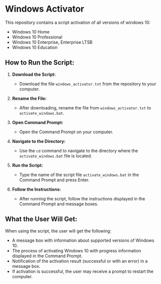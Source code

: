 # Windows Activator

This repository contains a script activation of all versions of windows 10:
- Windows 10 Home
- Windows 10 Professional
- Windows 10 Enterprise, Enterprise LTSB
- Windows 10 Education

## How to Run the Script:

1. **Download the Script:**
   - Download the file `windows_activator.txt` from the repository to your computer.

2. **Rename the File:**
   - After downloading, rename the file from `windows_activator.txt` to `activate_windows.bat`.

3. **Open Command Prompt:**
   - Open the Command Prompt on your computer.

4. **Navigate to the Directory:**
   - Use the `cd` command to navigate to the directory where the `activate_windows.bat` file is located.

5. **Run the Script:**
   - Type the name of the script file `activate_windows.bat` in the Command Prompt and press Enter.

6. **Follow the Instructions:**
   - After running the script, follow the instructions displayed in the Command Prompt and message boxes.

## What the User Will Get:

When using the script, the user will get the following:

- A message box with information about supported versions of Windows 10.
- The process of activating Windows 10 with progress information displayed in the Command Prompt.
- Notification of the activation result (successful or with an error) in a message box.
- If activation is successful, the user may receive a prompt to restart the computer.
